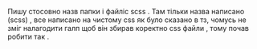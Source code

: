 Пишу стосовно назв папки і файліс scss . Там тільки назва написано (scss) , все написано на чистому css як було сказано в тз, чомусь не зміг налагодити галп щоб він збирав коректно css файли , тому почав робити так .
